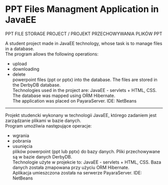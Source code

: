 # PPT Files Managment Application in JavaEE

PPT FILE STORAGE PROJECT / PROJEKT PRZECHOWYWANIA PLIKÓW PPT

A student project made in JavaEE technology, whose task is to manage files in a database. <br />
The program allows the following operations:
- upload
- downloading
- delete <br />
powerpoint files (ppt or pptx) into the database.
The files are stored in the DerbyDB database. <br />
Technologies used in the project are: JavaEE - servlets + HTML, CSS.
The database was mapped using ORM Hibernate. <br />
The application was placed on PayaraServer.
IDE: NetBeans <br />

-------------------------------------------------------

Projekt studencki wykonany w technologii JavaEE, którego zadaniem jest zarządzanie plikami w bazie danych. <br />
Program umożliwia następujące operacje:
- wgrania
- pobrania
- usunięcia <br />
plików powerpoint (ppt lub pptx) do bazy danych.
Pliki przechowywane są w bazie danych DerbyDB. <br />
Technologie użyte w projekcie to: JavaEE - servlets + HTML, CSS.
Baza danych została zmapowana przy użyciu ORM Hibernate. <br />
Aplikacja umieszczona została na serwerze PayaraServer.
IDE: NetBeans <br />

